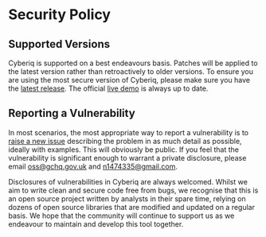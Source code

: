 # Security Policy

## Supported Versions

Cyberiq is supported on a best endeavours basis. Patches will be applied to
the latest version rather than retroactively to older versions. To ensure you
are using the most secure version of Cyberiq, please make sure you have the
[latest release](https://github.com/gchq/Cyberiq/releases/latest). The
official [live demo](https://gchq.github.io/Cyberiq/) is always up to date.

## Reporting a Vulnerability

In most scenarios, the most appropriate way to report a vulnerability is to
[raise a new issue](https://github.com/gchq/Cyberiq/issues/new/choose)
describing the problem in as much detail as possible, ideally with examples.
This will obviously be public. If you feel that the vulnerability is
significant enough to warrant a private disclosure, please email
[oss@gchq.gov.uk](mailto:oss@gchq.gov.uk) and
[n1474335@gmail.com](mailto:n1474335@gmail.com).

Disclosures of vulnerabilities in Cyberiq are always welcomed. Whilst we aim
to write clean and secure code free from bugs, we recognise that this is an open
source project written by analysts in their spare time, relying on dozens of
open source libraries that are modified and updated on a regular basis. We hope
that the community will continue to support us as we endeavour to maintain and
develop this tool together.
